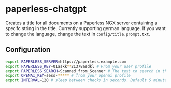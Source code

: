 # paperless-chatgpt

Creates a title for all documents on a Paperless NGX server containing a specifc string in the title. Currently supporting german language. If you want to change the language, change the text in `config/title.prompt.txt`.

## Configuration

```sh
export PAPERLESS_SERVER=https://paperless.example.com
export PAPERLESS_KEY=01askk**21378asdkl # From your user profile
export PAPERLESS_SEARCH=Scanned_from_Scanner # The text to search in the documents
export OPENAI_KEY=sess-***** # from your openai profile
export INTERVAL=120 # sleep between checks in seconds. Default 5 minutes
```
